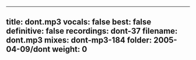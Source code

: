 
---
title: dont.mp3
vocals: false
best: false
definitive: false
recordings: dont-37
filename: dont.mp3
mixes: dont-mp3-184
folder: 2005-04-09/dont
weight: 0
---
